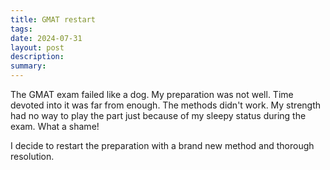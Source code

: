 ```yaml
---
title: GMAT restart
tags: 
date: 2024-07-31
layout: post
description: 
summary:
---
```


The GMAT exam failed like a dog. My preparation was not well. Time devoted into it was far from enough. The methods didn't work. My strength had no way to play the part just because of my sleepy status during the exam. What a shame!

I decide to restart the preparation with a brand new method and thorough resolution.